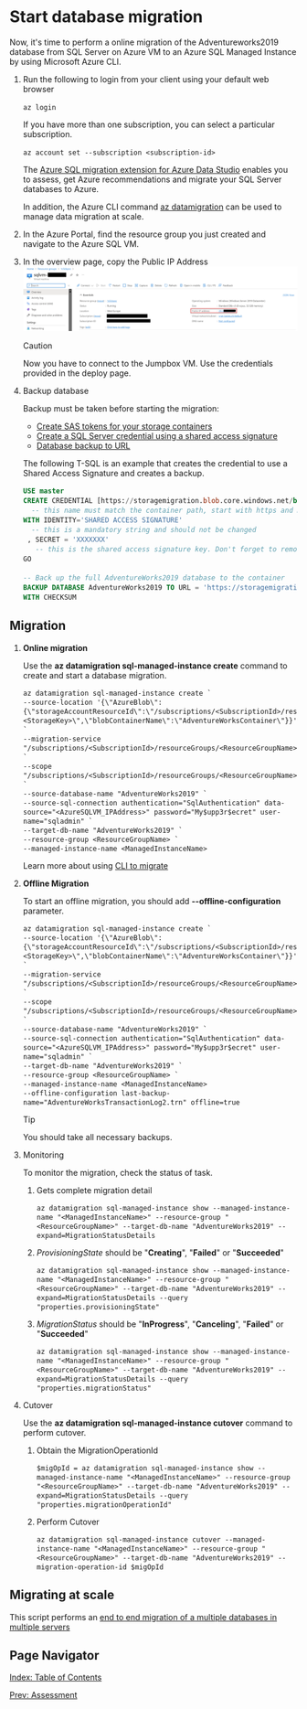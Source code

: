 # Start database migration

Now, it's time to perform a online migration of the Adventureworks2019 database from SQL Server on Azure VM to an Azure SQL Managed Instance by using Microsoft Azure CLI.

1. Run the following to login from your client using your default web browser

    `az login`

    If you have more than one subscription, you can select a particular subscription.

    `az account set --subscription <subscription-id>`

    The [Azure SQL migration extension for Azure Data Studio](https://learn.microsoft.com/en-us/sql/azure-data-studio/extensions/azure-sql-migration-extension?view=sql-server-ver16) enables you to assess, get Azure recommendations and migrate your SQL Server databases to Azure.

    In addition, the Azure CLI command [az datamigration](https://learn.microsoft.com/en-us/cli/azure/datamigration?view=azure-cli-latest) can be used to manage data migration at scale.

2. In the Azure Portal, find the resource group you just created and navigate to the Azure SQL VM.
3. In the overview page, copy the Public IP Address
    ![sqlvm-ip](../media/sqlvm-ip.png)

    > [!CAUTION]
    > Now you have to connect to the Jumpbox VM.
    > Use the credentials provided in the deploy page.

4. Backup database

    Backup must be taken before starting the migration:
    - [Create SAS tokens for your storage containers](https://learn.microsoft.com/en-us/azure/cognitive-services/translator/document-translation/create-sas-tokens?tabs=Containers)
    - [Create a SQL Server credential using a shared access signature](https://learn.microsoft.com/en-us/sql/relational-databases/tutorial-use-azure-blob-storage-service-with-sql-server-2016?view=sql-server-ver16#2---create-a-sql-server-credential-using-a-shared-access-signature)
    - [Database backup to URL](https://learn.microsoft.com/en-us/sql/relational-databases/tutorial-use-azure-blob-storage-service-with-sql-server-2016?view=sql-server-ver16#3---database-backup-to-url)

    The following T-SQL is an example that creates the credential to use a Shared Access Signature and creates a backup.

    ```sql
    USE master
    CREATE CREDENTIAL [https://storagemigration.blob.core.windows.net/backup] 
      -- this name must match the container path, start with https and must not contain a forward slash at the end
    WITH IDENTITY='SHARED ACCESS SIGNATURE' 
      -- this is a mandatory string and should not be changed   
     , SECRET = 'XXXXXXX' 
       -- this is the shared access signature key. Don't forget to remove the first character "?"   
    GO
    
    -- Back up the full AdventureWorks2019 database to the container
    BACKUP DATABASE AdventureWorks2019 TO URL = 'https://storagemigration.blob.core.windows.net/backup/AdventureWorks2019.bak'
    WITH CHECKSUM
    ```



## Migration

1. **Online migration**

    Use the **az datamigration sql-managed-instance create** command to create and start a database migration.

    ```dotnetcli
    az datamigration sql-managed-instance create `
    --source-location '{\"AzureBlob\":{\"storageAccountResourceId\":\"/subscriptions/<SubscriptionId>/resourceGroups/<ResourceGroupName>/providers/Microsoft.Storage/storageAccounts/<StorageAccountName>\",\"accountKey\":\"<StorageKey>\",\"blobContainerName\":\"AdventureWorksContainer\"}}' `
    --migration-service "/subscriptions/<SubscriptionId>/resourceGroups/<ResourceGroupName>/providers/Microsoft.DataMigration/SqlMigrationServices/MySqlMigrationService" `
    --scope "/subscriptions/<SubscriptionId>/resourceGroups/<ResourceGroupName>/providers/Microsoft.Sql/managedInstances/<ManagedInstanceName>" `
    --source-database-name "AdventureWorks2019" `
    --source-sql-connection authentication="SqlAuthentication" data-source="<AzureSQLVM_IPAddress>" password="My$upp3r$ecret" user-name="sqladmin" `
    --target-db-name "AdventureWorks2019" `
    --resource-group <ResourceGroupName> `
    --managed-instance-name <ManagedInstanceName>
    ```

    Learn more about using [CLI to migrate](https://github.com/Azure-Samples/data-migration-sql/blob/main/CLI/sql-server-to-sql-mi-blob.md#start-online-database-migration)

2. **Offline Migration**

    To start an offline migration, you should add **--offline-configuration** parameter.

    ```dotnetcli
    az datamigration sql-managed-instance create `
    --source-location '{\"AzureBlob\":{\"storageAccountResourceId\":\"/subscriptions/<SubscriptionId>/resourceGroups/<ResourceGroupName>/providers/Microsoft.Storage/storageAccounts/<StorageAccountName>\",\"accountKey\":\"<StorageKey>\",\"blobContainerName\":\"AdventureWorksContainer\"}}' `
    --migration-service "/subscriptions/<SubscriptionId>/resourceGroups/<ResourceGroupName>/providers/Microsoft.DataMigration/SqlMigrationServices/MySqlMigrationService" `
    --scope "/subscriptions/<SubscriptionId>/resourceGroups/<ResourceGroupName>/providers/Microsoft.Sql/managedInstances/<ManagedInstanceName>" `
    --source-database-name "AdventureWorks2019" `
    --source-sql-connection authentication="SqlAuthentication" data-source="<AzureSQLVM_IPAddress>" password="My$upp3r$ecret" user-name="sqladmin" `
    --target-db-name "AdventureWorks2019" `
    --resource-group <ResourceGroupName> `
    --managed-instance-name <ManagedInstanceName>
    --offline-configuration last-backup-name="AdventureWorksTransactionLog2.trn" offline=true
    ```

    > [!TIP]
    > You should take all necessary backups.

3. Monitoring

    To monitor the migration, check the status of task.
    1. Gets complete migration detail

        ```dotnetcli
        az datamigration sql-managed-instance show --managed-instance-name "<ManagedInstanceName>" --resource-group "<ResourceGroupName>" --target-db-name "AdventureWorks2019" --expand=MigrationStatusDetails
        ```

    2. *ProvisioningState* should be "**Creating**", "**Failed**" or "**Succeeded**"

        ```dotnetcli
        az datamigration sql-managed-instance show --managed-instance-name "<ManagedInstanceName>" --resource-group "<ResourceGroupName>" --target-db-name "AdventureWorks2019" --expand=MigrationStatusDetails --query "properties.provisioningState"
        ```

    3. *MigrationStatus* should be "**InProgress**", "**Canceling**", "**Failed**" or "**Succeeded**"

        ```dotnetcli
        az datamigration sql-managed-instance show --managed-instance-name "<ManagedInstanceName>" --resource-group "<ResourceGroupName>" --target-db-name "AdventureWorks2019" --expand=MigrationStatusDetails --query "properties.migrationStatus"
        ```

4. Cutover

    Use the **az datamigration sql-managed-instance cutover** command to perform cutover.

    1. Obtain the MigrationOperationId

        ```dotnetcli
        $migOpId = az datamigration sql-managed-instance show --managed-instance-name "<ManagedInstanceName>" --resource-group "<ResourceGroupName>" --target-db-name "AdventureWorks2019" --expand=MigrationStatusDetails --query "properties.migrationOperationId"
        ```

    2. Perform Cutover

        ```dotnetcli
        az datamigration sql-managed-instance cutover --managed-instance-name "<ManagedInstanceName>" --resource-group "<ResourceGroupName>" --target-db-name "AdventureWorks2019" --migration-operation-id $migOpId
        ```

## Migrating at scale

This script performs an [end to end migration of a multiple databases in multiple servers](https://github.com/Azure-Samples/data-migration-sql/tree/main/CLI/scripts/multiple%20databases)

## Page Navigator

[Index: Table of Contents]()

[Prev: Assessment](../assessment/README.md)
